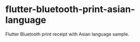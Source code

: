 # flutter-bluetooth-print-asian-language
Flutter Bluetooth print receipt with Asian language sample.
